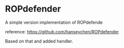 # ROPdefender
A simple version implementation of ROPdefende

reference: https://github.com/hanseychen/ROPdefender 

Based on that and added handler.
